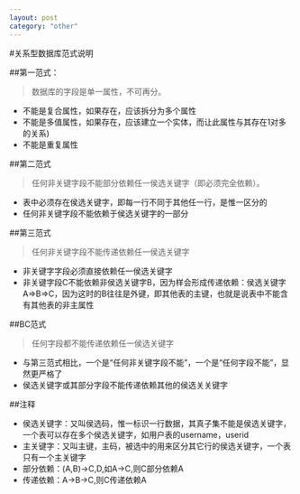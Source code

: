 ```yaml
---
layout: post
category: "other"
---
```


#关系型数据库范式说明

##第一范式：

> 数据库的字段是单一属性，不可再分。

- 不能是复合属性，如果存在，应该拆分为多个属性
- 不能是多值属性，如果存在，应该建立一个实体，而让此属性与其存在1对多的关系)
- 不能是重复属性

##第二范式

> 任何非关键字段不能部分依赖任一侯选关键字（即必须完全依赖）。

- 表中必须存在侯选关键字，即每一行不同于其他任一行，是惟一区分的
- 任何非关键字段不能依赖于侯选关键字的一部分

##第三范式

> 任何非关键字段不能传递依赖任一侯选关键字

- 非关键字字段必须直接依赖任一侯选关键字
- 非关键字段C不能依赖非侯选关键字B，因为样会形成传递依赖：侯选关键字A=>B=>C，因为这时的B往往是外键，即其他表的主键，也就是说表中不能含有其他表的非主属性

##BC范式

> 任何字段都不能传递依赖任一侯选关键字

- 与第三范式相比，一个是“任何非关键字段不能”，一个是“任何字段不能”，显然更严格了
- 侯选关键字或其部分字段不能传递依赖其他的侯选关关键字

##注释

- 侯选关键字：又叫侯选码，惟一标识一行数据，其真子集不能是侯选关键字，一个表可以存在多个侯选关键字，如用户表的username，userid
- 主关键字：又叫主键，主码，被选中的用来区分其它行的侯选关键字，一个表只有一个主关键字
- 部分依赖：(A,B)->C,D,如A->C,则C部分依赖A
- 传递依赖：A->B->C,则C传递依赖A
